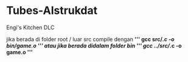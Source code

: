 # Tubes-Alstrukdat
Engi's Kitchen DLC

jika berada di folder root / luar src compile dengan <b>
'''
gcc src/*.c -o bin/game.o
'''
atau jika berada didalam folder bin <b>
'''
gcc ../src/*.c -o game.o
'''